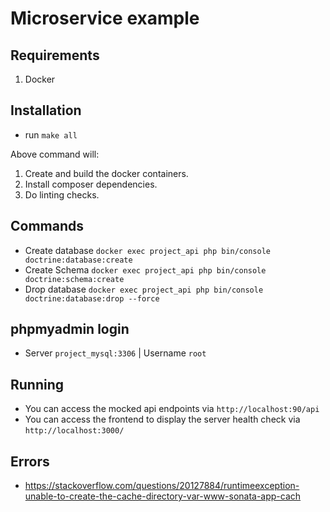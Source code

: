# Microservice example 

## Requirements

1. Docker

## Installation

- run `make all`

Above command will:

1. Create and build the docker containers.
2. Install composer dependencies.
3. Do linting checks.

## Commands

- Create database `docker exec project_api php bin/console doctrine:database:create`
- Create Schema `docker exec project_api php bin/console doctrine:schema:create`
- Drop database `docker exec project_api php bin/console doctrine:database:drop --force`

## phpmyadmin login

- Server `project_mysql:3306` | Username `root`

## Running

- You can access the mocked api endpoints via `http://localhost:90/api`
- You can access the frontend to display the server health check via `http://localhost:3000/`


## Errors 

- https://stackoverflow.com/questions/20127884/runtimeexception-unable-to-create-the-cache-directory-var-www-sonata-app-cach